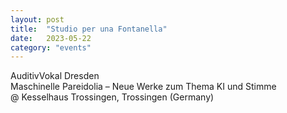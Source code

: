 ```yaml
---
layout: post
title:  "Studio per una Fontanella"
date:   2023-05-22
category: "events"
---
```

AuditivVokal Dresden <br>
Maschinelle Pareidolia – Neue Werke zum Thema KI und Stimme <br>
@ Kesselhaus Trossingen, Trossingen (Germany)